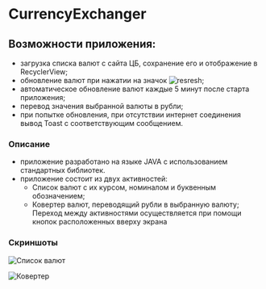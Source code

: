 # CurrencyExchanger
## Возможности приложения:  
*  загрузка списка валют с сайта ЦБ, сохранение его и отображение в RecyclerView;
*  обновление валют при нажатии на значок ![resresh](https://user-images.githubusercontent.com/25653655/93694239-0af47f00-fb12-11ea-852d-490848bcf41c.png);
*  автоматическое обновление валют каждые 5 минут после старта приложения; 
*  перевод значения выбранной валюты в рубли;
*  при попытке обновления, при отсутствии интернет соединения вывод Toast с соответствующим сообщением.
### Описание
*  приложение разработано на языке JAVA c использованием стандартных библиотек.
*  приложение состоит из двух активностей:
   * Список валют с их курсом, номиналом и буквенным обозначением;
   * Ковертер валют, переводящий рубли в выбранную валюту;
Переход между активностями осуществляется при помощи кнопок расположенных вверху экрана
### Скриншоты
![Список валют](https://user-images.githubusercontent.com/94065162/150693798-6902bde5-2002-4ee0-b011-a9626e107d6a.jpg)

![Ковертер](https://user-images.githubusercontent.com/94065162/150693857-378602bd-49b3-4933-b037-739485490549.jpg)


